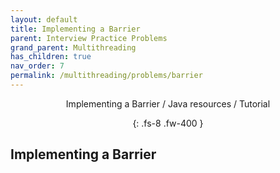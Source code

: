 ```yaml
---
layout: default
title: Implementing a Barrier
parent: Interview Practice Problems
grand_parent: Multithreading
has_children: true
nav_order: 7
permalink: /multithreading/problems/barrier
---
```

<div align="center" markdown="1">
Implementing a Barrier / Java resources / Tutorial

{: .fs-8 .fw-400 }
</div>

## Implementing a Barrier